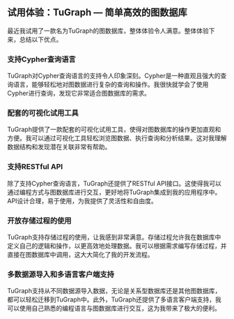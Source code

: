 ## 试用体验：TuGraph — 简单高效的图数据库

最近我试用了一款名为TuGraph的图数据库，整体体验令人满意。整体体验下来，总结以下优点。

### 支持Cypher查询语言

TuGraph对Cypher查询语言的支持令人印象深刻。Cypher是一种直观且强大的查询语言，能够轻松地对图数据进行复杂的查询和操作。我很快就学会了使用Cypher进行查询，发现它非常适合图数据库的需求。

### 配套的可视化试用工具

TuGraph提供了一款配套的可视化试用工具，使得对图数据库的操作更加直观和方便。我可以通过可视化工具轻松浏览图数据、执行查询和分析结果。这对我理解数据结构和发现潜在关联非常有帮助。

### 支持RESTful API

除了支持Cypher查询语言，TuGraph还提供了RESTful API接口。这使得我可以通过编程方式与图数据库进行交互，更好地将TuGraph集成到我的应用程序中。API设计合理，易于使用，为我提供了灵活性和自由度。

### 开放存储过程的使用

TuGraph支持存储过程的使用，让我感到非常满意。存储过程允许我在数据库中定义自己的逻辑和操作，以更高效地处理数据。我可以根据需求编写存储过程，并直接在图数据库中调用，这大大简化了我的开发流程。

### 多数据源导入和多语言客户端支持

TuGraph支持从不同数据源导入数据，无论是关系型数据库还是其他图数据库，都可以轻松迁移到TuGraph中。此外，TuGraph还提供了多语言客户端支持，我可以使用自己熟悉的编程语言与图数据库进行交互，这为我带来了极大的便利。
